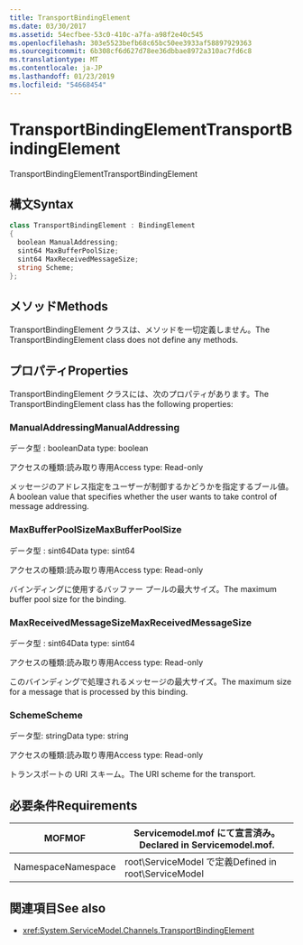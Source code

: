 ```yaml
---
title: TransportBindingElement
ms.date: 03/30/2017
ms.assetid: 54ecfbee-53c0-410c-a7fa-a98f2e40c545
ms.openlocfilehash: 303e5523befb68c65bc50ee3933af58897929363
ms.sourcegitcommit: 6b308cf6d627d78ee36dbbae8972a310ac7fd6c8
ms.translationtype: MT
ms.contentlocale: ja-JP
ms.lasthandoff: 01/23/2019
ms.locfileid: "54668454"
---
```

# <a name="transportbindingelement"></a><span data-ttu-id="98820-102">TransportBindingElement</span><span class="sxs-lookup"><span data-stu-id="98820-102">TransportBindingElement</span></span>
<span data-ttu-id="98820-103">TransportBindingElement</span><span class="sxs-lookup"><span data-stu-id="98820-103">TransportBindingElement</span></span>  
  
## <a name="syntax"></a><span data-ttu-id="98820-104">構文</span><span class="sxs-lookup"><span data-stu-id="98820-104">Syntax</span></span>  
  
```csharp
class TransportBindingElement : BindingElement  
{  
  boolean ManualAddressing;  
  sint64 MaxBufferPoolSize;  
  sint64 MaxReceivedMessageSize;  
  string Scheme;  
};  
```  
  
## <a name="methods"></a><span data-ttu-id="98820-105">メソッド</span><span class="sxs-lookup"><span data-stu-id="98820-105">Methods</span></span>  
 <span data-ttu-id="98820-106">TransportBindingElement クラスは、メソッドを一切定義しません。</span><span class="sxs-lookup"><span data-stu-id="98820-106">The TransportBindingElement class does not define any methods.</span></span>  
  
## <a name="properties"></a><span data-ttu-id="98820-107">プロパティ</span><span class="sxs-lookup"><span data-stu-id="98820-107">Properties</span></span>  
 <span data-ttu-id="98820-108">TransportBindingElement クラスには、次のプロパティがあります。</span><span class="sxs-lookup"><span data-stu-id="98820-108">The TransportBindingElement class has the following properties:</span></span>  
  
### <a name="manualaddressing"></a><span data-ttu-id="98820-109">ManualAddressing</span><span class="sxs-lookup"><span data-stu-id="98820-109">ManualAddressing</span></span>  
 <span data-ttu-id="98820-110">データ型 : boolean</span><span class="sxs-lookup"><span data-stu-id="98820-110">Data type: boolean</span></span>  
  
 <span data-ttu-id="98820-111">アクセスの種類:読み取り専用</span><span class="sxs-lookup"><span data-stu-id="98820-111">Access type: Read-only</span></span>  
  
 <span data-ttu-id="98820-112">メッセージのアドレス指定をユーザーが制御するかどうかを指定するブール値。</span><span class="sxs-lookup"><span data-stu-id="98820-112">A boolean value that specifies whether the user wants to take control of message addressing.</span></span>  
  
### <a name="maxbufferpoolsize"></a><span data-ttu-id="98820-113">MaxBufferPoolSize</span><span class="sxs-lookup"><span data-stu-id="98820-113">MaxBufferPoolSize</span></span>  
 <span data-ttu-id="98820-114">データ型 : sint64</span><span class="sxs-lookup"><span data-stu-id="98820-114">Data type: sint64</span></span>  
  
 <span data-ttu-id="98820-115">アクセスの種類:読み取り専用</span><span class="sxs-lookup"><span data-stu-id="98820-115">Access type: Read-only</span></span>  
  
 <span data-ttu-id="98820-116">バインディングに使用するバッファー プールの最大サイズ。</span><span class="sxs-lookup"><span data-stu-id="98820-116">The maximum buffer pool size for the binding.</span></span>  
  
### <a name="maxreceivedmessagesize"></a><span data-ttu-id="98820-117">MaxReceivedMessageSize</span><span class="sxs-lookup"><span data-stu-id="98820-117">MaxReceivedMessageSize</span></span>  
 <span data-ttu-id="98820-118">データ型 : sint64</span><span class="sxs-lookup"><span data-stu-id="98820-118">Data type: sint64</span></span>  
  
 <span data-ttu-id="98820-119">アクセスの種類:読み取り専用</span><span class="sxs-lookup"><span data-stu-id="98820-119">Access type: Read-only</span></span>  
  
 <span data-ttu-id="98820-120">このバインディングで処理されるメッセージの最大サイズ。</span><span class="sxs-lookup"><span data-stu-id="98820-120">The maximum size for a message that is processed by this binding.</span></span>  
  
### <a name="scheme"></a><span data-ttu-id="98820-121">Scheme</span><span class="sxs-lookup"><span data-stu-id="98820-121">Scheme</span></span>  
 <span data-ttu-id="98820-122">データ型: string</span><span class="sxs-lookup"><span data-stu-id="98820-122">Data type: string</span></span>  
  
 <span data-ttu-id="98820-123">アクセスの種類:読み取り専用</span><span class="sxs-lookup"><span data-stu-id="98820-123">Access type: Read-only</span></span>  
  
 <span data-ttu-id="98820-124">トランスポートの URI スキーム。</span><span class="sxs-lookup"><span data-stu-id="98820-124">The URI scheme for the transport.</span></span>  
  
## <a name="requirements"></a><span data-ttu-id="98820-125">必要条件</span><span class="sxs-lookup"><span data-stu-id="98820-125">Requirements</span></span>  
  
|<span data-ttu-id="98820-126">MOF</span><span class="sxs-lookup"><span data-stu-id="98820-126">MOF</span></span>|<span data-ttu-id="98820-127">Servicemodel.mof にて宣言済み。</span><span class="sxs-lookup"><span data-stu-id="98820-127">Declared in Servicemodel.mof.</span></span>|  
|---------|-----------------------------------|  
|<span data-ttu-id="98820-128">Namespace</span><span class="sxs-lookup"><span data-stu-id="98820-128">Namespace</span></span>|<span data-ttu-id="98820-129">root\ServiceModel で定義</span><span class="sxs-lookup"><span data-stu-id="98820-129">Defined in root\ServiceModel</span></span>|  
  
## <a name="see-also"></a><span data-ttu-id="98820-130">関連項目</span><span class="sxs-lookup"><span data-stu-id="98820-130">See also</span></span>
- <xref:System.ServiceModel.Channels.TransportBindingElement>
